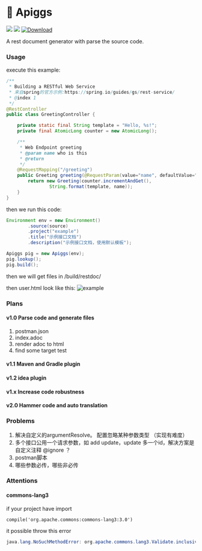 # 🐷 Apiggs

![](https://img.shields.io/badge/language-java-yellow.svg)
![](https://img.shields.io/badge/build-processing-green.svg)
[ ![Download](https://api.bintray.com/packages/apiggs/maven/apiggs/images/download.svg) ](https://bintray.com/apiggs/maven/apiggs/_latestVersion)

A rest document generator with parse the source code.

### Usage

execute this example:
```java
/**
 * Building a RESTful Web Service
 * 来自spring的官方示例:https://spring.io/guides/gs/rest-service/
 * @index 1
 */
@RestController
public class GreetingController {

    private static final String template = "Hello, %s!";
    private final AtomicLong counter = new AtomicLong();

    /**
     * Web Endpoint greeting
     * @param name who is this
     * @return
     */
    @RequestMapping("/greeting")
    public Greeting greeting(@RequestParam(value="name", defaultValue="World") String name) {
        return new Greeting(counter.incrementAndGet(),
                String.format(template, name));
    }
}
```

then we run this code:
```java
Environment env = new Environment()
        .source(source)
        .project("example")
        .title("示例接口文档")
        .description("示例接口文档，使用默认模板");

Apiggs pig = new Apiggs(env);
pig.lookup();
pig.build();
```
then we will get files in /build/restdoc/


then user.html look like this:
![example](https://apiggy-1252473972.cos.ap-shanghai.myqcloud.com/greeting.jpg)

### Plans

#### v1.0 Parse code and generate files
1. postman.json
2. index.adoc
3. render adoc to html
4. find some target test

#### v1.1 Maven and Gradle plugin

#### v1.2 idea plugin

#### v1.x Increase code robustness

#### v2.0 Hammer code and auto translation


### Problems

1. 解决自定义的argumentResolve。 配置忽略某种参数类型 （实现有难度）
1. 多个接口公用一个请求参数，如 add update，update 多一个id，解决方案是 自定义注释 @ignore ？
1. postman脚本
1. 哪些参数必传，哪些非必传

### Attentions

#### commons-lang3

if your project have import
```
compile('org.apache.commons:commons-lang3:3.0')
```
it possible throw this error
```java
java.lang.NoSuchMethodError: org.apache.commons.lang3.Validate.inclusiveBetween(JJJ)V
```
